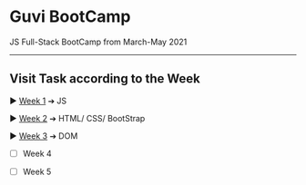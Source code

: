 # Guvi BootCamp
JS Full-Stack BootCamp from March-May 2021

---

## Visit Task according to the Week

  ▶ [Week 1](Tasks/Week1) ➔ JS 

  ▶ [Week 2](Tasks/Week2) ➔ HTML/ CSS/ BootStrap

  ▶ [Week 3](Tasks/Week3) ➔ DOM

  - [ ] Week 4

  - [ ] Week 5
